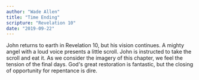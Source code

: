 ```yaml
---
author: "Wade Allen"
title: "Time Ending"
scripture: "Revelation 10"
date: "2019-09-22"
---
```


John returns to earth in Revelation 10, but his vision continues. A mighty angel with a loud voice presents a little scroll. John is instructed to take the scroll and eat it. As we consider the imagery of this chapter, we feel the tension of the final days. God's great restoration is fantastic, but the closing of opportunity for repentance is dire.
